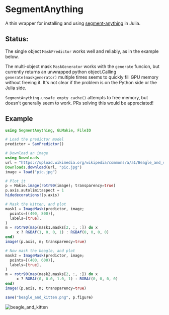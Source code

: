 # SegmentAnything

A thin wrapper for installing and using 
[segment-anything](https://github.com/facebookresearch/segment-anything) 
in Julia.

## Status:

The single object `MaskPredictor` works well and reliably, as in the example below. 

The multi-object mask `MaskGenerator` works with the `generate` funcion, but currently
returns an unwrapped python object.Calling `generate(maskgenerator)` multiple times seems to 
quickly fill GPU memory without freeing it. It's not clear if the problem is on the Python 
side or the Julia side.

`SegmentAnything.unsafe_empty_cache()` attempts to free memory, but doesn't
generally seem to work. PRs solving this would be appreciated!

## Example

```julia
using SegmentAnything, GLMakie, FileIO

# Load the predictor model
predictor = SamPredictor()

# Download an image
using Downloads
url = "https://upload.wikimedia.org/wikipedia/commons/a/a1/Beagle_and_sleeping_black_and_white_kitty-01.jpg"
Downloads.download(url, "pic.jpg")
image = load("pic.jpg")

# Plot it
p = Makie.image(rotr90(image); transparency=true)
p.axis.autolimitaspect = 1
hidedecorations!(p.axis)

# Mask the kitten, and plot
mask1 = ImageMask(predictor, image; 
  points=[(400, 800)],
  labels=[true],
)
m = rotr90(map(mask1.masks[2, :, :]) do x
     x ? RGBAf(1, 0, 0, 1) : RGBAf(0, 0, 0, 0)
end)
image!(p.axis, m; transparency=true)

# Now mask the beagle, and plot
mask2 = ImageMask(predictor, image; 
  points=[(400, 600)],
  labels=[true],
)
m = rotr90(map(mask2.masks[2, :, :]) do x
     x ? RGBAf(0, 0.0, 1.0, 1) : RGBAf(0, 0, 0, 0)
end)
image!(p.axis, m; transparency=true)

save("beagle_and_kitten.png", p.figure)
```

![beagle_and_kitten](https://user-images.githubusercontent.com/2534009/234685142-9483bd40-1af0-4912-bb25-6024ed0e06fa.png)
